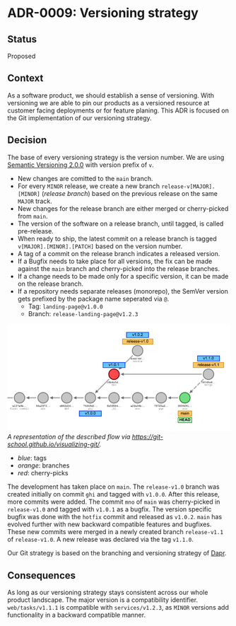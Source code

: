 # **ADR-0009: Versioning strategy**

## Status

Proposed

## Context

As a software product, we should establish a sense of versioning.
With versioning we are able to pin our products as a versioned resource at customer facing deployments
or for feature planing. This ADR is focused on the Git implementation of our versioning strategy.

## Decision

The base of every versioning strategy is the version number. We are using [Semantic Versioning 2.0.0](https://semver.org/) with version prefix of `v`.

- New changes are comitted to the `main` branch.
- For every `MINOR` release, we create a new branch `release-v[MAJOR].[MINOR]` (_release branch_) based on the previous release on the same `MAJOR` track.
- New changes for the release branch are either merged or cherry-picked from `main`.
- The version of the software on a release branch, until tagged, is called pre-release.
- When ready to ship, the latest commit on a release branch is tagged `v[MAJOR].[MINOR].[PATCH]` based on the version number.
- A tag of a commit on the release branch indicates a released version.
- If a Bugfix needs to take place for all versions, the fix can be made against the `main` branch and cherry-picked into the release branches.
- If a change needs to be made only for a specific version, it can be made on the release branch. 
- If a repository needs separate releases (monorepo), the SemVer version gets prefixed by the package name seperated via `@`.
  - Tag: `landing-page@v1.0.0`
  - Branch: `release-landing-page@v1.2.3`

![](../../assets/versioning-strategy-visualization.png)
_A representation of the described flow via https://git-school.github.io/visualizing-git/._ 
- _blue_: tags
- _orange_: branches
- _red_: cherry-picks

The development has taken place on `main`.
The `release-v1.0` branch was created initially on commit `ghi` and tagged with `v1.0.0`.
After this release, more commits were added. The commit `mno` of `main` was cherry-picked
in `release-v1.0` and tagged with `v1.0.1` as a bugfix. The version specific bugfix was done with the `hotfix` commit
and released as `v1.0.2`. `main` has evolved further with new backward compatible features and bugfixes.
These new commits were merged in a newly created branch `release-v1.1` of `release-v1.0`.
A new release was declared via the tag `v1.1.0`.

Our Git strategy is based on the branching and versioning strategy of [Dapr](https://github.com/dapr/dapr).

## Consequences

As long as our versioning strategy stays consistent across our whole product landscape.
The major version is a compatibility identifier. `web/tasks/v1.1.1` is compatible with `services/v1.2.3`, as `MINOR` versions add functionality in a backward compatible manner.

